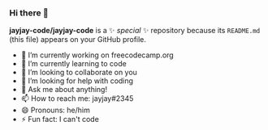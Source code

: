 ### Hi there 👋
**jayjay-code/jayjay-code** is a ✨ _special_ ✨ repository because its `README.md` (this file) appears on your GitHub profile.
- 🔭 I’m currently working on freecodecamp.org
- 🌱 I’m currently learning to code
- 👯 I’m looking to collaborate on you
- 🤔 I’m looking for help with coding
- 💬 Ask me about anything!
- 📫 How to reach me: jayjay#2345
- 😄 Pronouns: he/him
- ⚡ Fun fact: I can't code
